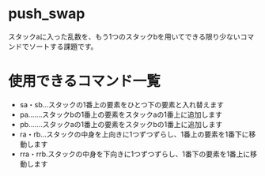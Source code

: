 # push_swap
スタックaに入った乱数を、もう1つのスタックbを用いてできる限り少ないコマンドでソートする課題です。
# 使用できるコマンド一覧
 - sa・sb...スタックの1番上の要素をひとつ下の要素と入れ替えます
 - pa.......スタックbの1番上の要素をスタックaの1番上に追加します
 - pb.......スタックaの1番上の要素をスタックbの1番上に追加します
 - ra・rb...スタックの中身を上向きに1つずつずらし、1番上の要素を1番下に移動します
 - rra・rrb.スタックの中身を下向きに1つずつずらし、1番下の要素を1番上に移動します
